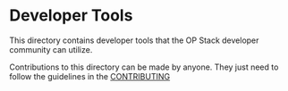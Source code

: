 # Developer Tools

This directory contains developer tools that the OP Stack developer community can utilize.

Contributions to this directory can be made by anyone. They just need to follow the guidelines in the [CONTRIBUTING](../../docs/CONTRIBUTING.md)
